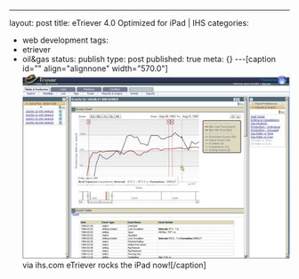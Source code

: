 ---
layout: post
title: eTriever 4.0 Optimized for iPad | IHS
categories: 
- web development
tags:
- etriever
- oil&gas
status: publish
type: post
published: true
meta: {}
---[caption id="" align="alignnone" width="570.0"]
![via ihs.com eTriever rocks the iPad now!](/squarespace_images/static_50d2902fe4b0959a0871a12c_50d29312e4b04687d9db341b_50d29312e4b04687d9db342f_1355977492219__img.jpg) via ihs.com eTriever rocks the iPad now![/caption]
